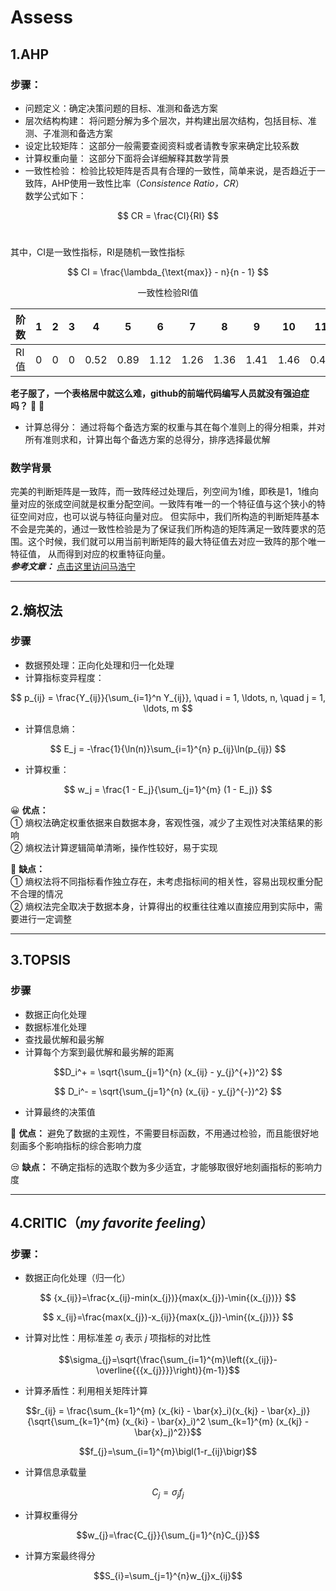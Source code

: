 # Assess
## 1.AHP
### 步骤：
- 问题定义：确定决策问题的目标、准测和备选方案
- 层次结构构建： 将问题分解为多个层次，并构建出层次结构，包括目标、准测、子准测和备选方案
- 设定比较矩阵： 这部分一般需要查阅资料或者请教专家来确定比较系数
- 计算权重向量： 这部分下面将会详细解释其数学背景
- 一致性检验： 检验比较矩阵是否具有合理的一致性，简单来说，是否趋近于一致阵，AHP使用一致性比率（*Consistence Ratio，CR*）<br>
数学公式如下：

$$
CR = \frac{CI}{RI}
$$ <br>

其中，CI是一致性指标，RI是随机一致性指标

$$
CI = \frac{\lambda_{\text{max}} - n}{n - 1}
$$

<p align="center">一致性检验RI值</p>

 | 阶数 | 1   | 2   | 3   | 4    | 5    | 6    | 7    | 8    | 9    | 10   | 11   | 12   | 13   | 14   | 15   |  
 |------|-----|-----|-----|------|------|------|------|------|------|------|------|------|------|------|------|  
 | RI值 | 0   | 0   | 0   | 0.52 | 0.89 | 1.12 | 1.26 | 1.36 | 1.41 | 1.46 | 0.49 | 0.52 | 1.54 | 1.56 | 1.58 |  

**老子服了，一个表格居中就这么难，github的前端代码编写人员就没有强迫症吗？** :slightly_smiling_face:  :vomiting_face: <br>
- 计算总得分： 通过将每个备选方案的权重与其在每个准则上的得分相乘，并对所有准则求和，计算出每个备选方案的总得分，排序选择最优解

### 数学背景
完美的判断矩阵是一致阵，而一致阵经过处理后，列空间为1维，即秩是1，1维向量对应的张成空间就是权重分配空间。一致阵有唯一的一个特征值与这个狭小的特征空间对应，也可以说与特征向量对应。
但实际中，我们所构造的判断矩阵基本不会是完美的，通过一致性检验是为了保证我们所构造的矩阵满足一致阵要求的范围。这个时候，我们就可以用当前判断矩阵的最大特征值去对应一致阵的那个唯一特征值，
从而得到对应的权重特征向量。<br>
***参考文章：*** [点击这里访问马浩宁](https://www.zhihu.com/question/34757148/answer/2473735457)

---  

## 2.熵权法
### 步骤
- 数据预处理：正向化处理和归一化处理
- 计算指标变异程度：
  
$$
p_{ij} = \frac{Y_{ij}}{\sum_{i=1}^n Y_{ij}}, \quad i = 1, \ldots, n, \quad j = 1, \ldots, m
$$

- 计算信息熵：
  
 $$
 E_j = -\frac{1}{\ln(n)}\sum_{i=1}^{n} p_{ij}\ln(p_{ij})
 $$
 
- 计算权重：

 $$
 w_j = \frac{1 - E_j}{\sum_{j=1}^{m} (1 - E_j)}
 $$

:grinning: **优点：** <br>
① 熵权法确定权重依据来自数据本身，客观性强，减少了主观性对决策结果的影响 <br>
② 熵权法计算逻辑简单清晰，操作性较好，易于实现

:rofl: **缺点：**  <br>
① 熵权法将不同指标看作独立存在，未考虑指标间的相关性，容易出现权重分配不合理的情况 <br>
② 熵权法完全取决于数据本身，计算得出的权重往往难以直接应用到实际中，需要进行一定调整

---  

## 3.TOPSIS
### 步骤
- 数据正向化处理
- 数据标准化处理
- 查找最优解和最劣解
- 计算每个方案到最优解和最劣解的距离

```math
D_i^+ = \sqrt{\sum_{j=1}^{n} (x_{ij} - y_{j}^{+})^2} 
```

$$
D_i^- = \sqrt{\sum_{j=1}^{n} (x_{ij} - y_{j}^{-})^2}
$$

- 计算最终的决策值
  
:slightly_smiling_face: **优点：** 避免了数据的主观性，不需要目标函数，不用通过检验，而且能很好地刻画多个影响指标的综合影响力度

:unamused: **缺点：** 不确定指标的选取个数为多少适宜，才能够取很好地刻画指标的影响力度

---  
## 4.CRITIC（*my favorite feeling*）
### 步骤：
- 数据正向化处理（归一化）
  
$$
{x_{ij}}=\frac{x_{ij}-min(x_{j})}{max(x_{j})-\min{(x_{j})}}
$$

$$ 
x_{ij}=\frac{max(x_{j})-x_{ij}}{max(x_{j})-\min{(x_{j})}}
$$

- 计算对比性：用标准差 $\sigma_{j}$ 表示 $j$ 项指标的对比性

```math
\sigma_{j}=\sqrt{\frac{\sum_{i=1}^{m}\left({x_{ij}}-\overline{{{x_{j}}}}\right)}{m-1}}
```
- 计算矛盾性：利用相关矩阵计算
```math
r_{ij} = \frac{\sum_{k=1}^{m} (x_{ki} - \bar{x}_i)(x_{kj} - \bar{x}_j)}{\sqrt{\sum_{k=1}^{m} (x_{ki} - \bar{x}_i)^2 \sum_{k=1}^{m} (x_{kj} - \bar{x}_j)^2}}
```
```math
f_{j}=\sum_{i=1}^{m}\bigl(1-r_{ij}\bigr)
```
- 计算信息承载量
```math
C_{j}=\sigma_{j}f_{j}
```
- 计算权重得分
```math
w_{j}=\frac{C_{j}}{\sum_{j=1}^{n}C_{j}}
```
- 计算方案最终得分
```math
S_{i}=\sum_{j=1}^{n}w_{j}x_{ij}
```



               
